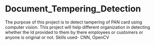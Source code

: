 # Document_Tempering_Detection
The purpose of this project is to detect tampering of PAN card using computer vision. This project will help different organization in detecting whether the Id provided to them by there employees or customers or anyone is original or not.
Skills used- CNN, OpenCV
